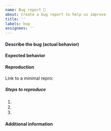 ```yaml
---
name: Bug report 🐞
about: Create a bug report to help us improve
title: ''
labels: bug
assignees: ''
---
```


<!--
Thank you for contributing to iTwinUI by creating an issue!
Make sure you first do a search for existing issues so that this is not a duplicate.
Also go through our FAQ: https://github.com/iTwin/iTwinUI/wiki/FAQ
-->

#### Describe the bug (actual behavior)
<!-- A clear and concise description of what the bug is. -->

#### Expected behavior
<!-- A clear and concise description of what you expected to happen. -->

#### Reproduction
Link to a minimal repro: <!-- fork this sandbox: https://codesandbox.io/s/github/iTwin/iTwinUI/tree/main/playgrounds/cra?file=/src/App.jsx -->

##### Steps to reproduce
1. <!-- fill this out -->
1. <!-- fill this out -->
1. <!-- fill this out -->

#### Additional information
<!-- Add anything else you want to mention (package version, environment info, possible solution, etc) -->
